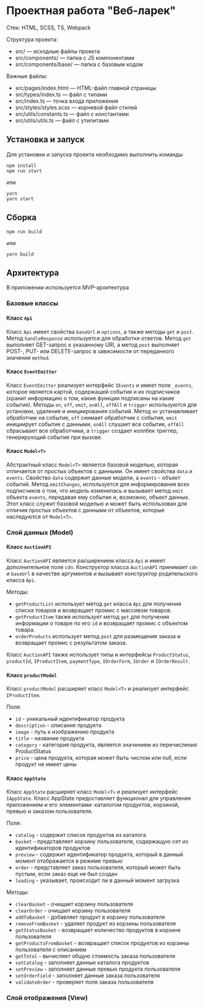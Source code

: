# Проектная работа "Веб-ларек"

Стек: HTML, SCSS, TS, Webpack

Структура проекта:
- src/ — исходные файлы проекта
- src/components/ — папка с JS компонентами
- src/components/base/ — папка с базовым кодом

Важные файлы:
- src/pages/index.html — HTML-файл главной страницы
- src/types/index.ts — файл с типами
- src/index.ts — точка входа приложения
- src/styles/styles.scss — корневой файл стилей
- src/utils/constants.ts — файл с константами
- src/utils/utils.ts — файл с утилитами

## Установка и запуск
Для установки и запуска проекта необходимо выполнить команды

```
npm install
npm run start
```

или

```
yarn
yarn start
```
## Сборка

```
npm run build
```

или

```
yarn build
```

## Архитектура 

В приложении используется MVP-архитектура

### Базовые классы

#### Класс `Api`
Класс `Api` имеет свойства `baseUrl` и `options`, а также методы `get` и `post`. Метод `handleResponse` используется для обработки ответов. Метод `get` выполняет GET-запрос к указанному URI, а метод `post` выполняет POST-, PUT- или DELETE-запрос в зависимости от переданного значения `method`.

#### Класс `EventEmitter`

Класс `EventEmitter` реализует интерфейс `IEvents` и имеет поле `_events`, которое является картой, содержащей события и их подписчиков (хранит информацию о том, какие функции подписаны на какие события). Методы `on`, `off`, `emit`, `onAll`, `offAll` и `trigger` используются для установки, удаления и инициирования событий. Метод `on` устанавливает обработчик на событие, `off` снимает обработчик с события, `emit` инициирует событие с данными, `onAll` слушает все события, `offAll` сбрасывает все обработчики, а `trigger` создает коллбек триггер, генерирующий событие при вызове.

#### Класс `Model<T>`

Абстрактный класс `Model<T>` является базовой моделью, которая отличается от простых объектов с данными. Он имеет свойства `data` и `events`. Свойство `data` содержит данные модели, а `events` - объект событий. Метод `emitChanges`, используется для информирования всех подписчиков о том, что модель изменилась и вызывает метод `emit` объекта `events`, передавая ему событие и, возможно, объект данных. 
Этот класс служит базовой моделью и может быть использован для отличия простых объектов с данными от объектов, которые наследуются от `Model<T>`. 

### Слой данных (Model)

#### Класс `AuctionAPI`

Класс `AuctionAPI` является расширением класса `Api` и имеет дополнительное поле `cdn`. Конструктор класса `AuctionAPI` принимает `cdn` и `baseUrl` в качестве аргументов и вызывает конструктор родительского класса `Api`.

Методы:
* `getProductList` использует метод `get` класса `Api` для получения списка товаров и возвращает промис с массивом товаров. 
* `getProductItem` также использует метод `get` для получения информации о товаре по его `id` и возвращает промис с объектом товара. 
* `orderProducts` использует метод `post` для размещения заказа и возвращает промис с результатом заказа.

Класс `AuctionAPI` также использует типы и интерфейсы `ProductStatus`, `productId`, `IProductItem`, `paymentType`, `IOrderForm`, `IOrder` и `IOrderResult`.

#### Класс `productModel`

Класс `productModel` расширяет класс `Model<T>` и реализует интерфейс `IProductItem`.

Поля:
* `id` - уникальный идентификатор продукта
* `description` - описание продукта
* `image` - путь к изображению продукта
* `title` - название продукта
* `category` - категория продукта, является значением из перечисления ProductStatus
* `price` - цена продукта, которая может быть числом или null, если продукт не имеет цены

#### Класс `AppState`

Класс `AppState` расширяет класс `Model<T>` и реализует интерфейс `IAppState`. Класс AppState предоставляет функционал для управления приложением и его элементами: каталогом продуктов, корзиной, превью и заказом пользователя.

Поля:
* `catalog` - содержит список продуктов из каталога
* `basket` - представляет корзину пользователя, содержащую сет из идентификаторов продуктов
* `preview` - содержит идентификатор продукта, который в данный момент отображается в режиме превью
* `order` -  представляет заказ пользователя, который может быть пустым, если заказ еще не был создан
* `loading` -  указывает, происходит ли в данный момент загрузка

Методы:
* `clearBasket` - очищает корзину пользователя
* `clearOrder` - очищает корзину пользователя
* `addToBasket` -  добавляет продукт в корзину пользователя
* `removeFromBasket` - удаляет продукт из корзины пользователя
* `getStatusBasket` - возвращает количество продуктов в корзине пользователя
* `getProductsFromBasket` - возвращает список продуктов из корзины пользователя с описанием
* `getTotal` - вычисляет общую стоимость заказа пользователя
* `setCatalog` - заполняет данные каталога продуктов
* `setPreview` - заполняет данные превью продукта пользователя
* `setOrderField` - заполняет данные заказа пользователя
* `validateOrder` - проверяет поля заказа пользователя

### Слой отображения (View)




